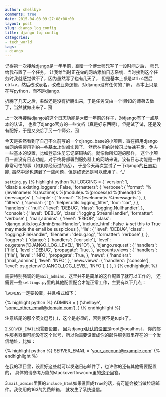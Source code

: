 ```yaml
---
author: shellbye
comments: true
date: 2015-04-08 09:27:08+00:00
layout: post
slug: django_log_config
title: django log config
categories:
- tech_world
tags:
- django
---
```


记得第一次接触[django](https://www.djangoproject.com/)是一年半前，跟着一个博士师兄写了一段时间之后，
师兄给我布置了一个任务，
让我给当时正在做的网站添加日志系统，当时接到这个任务时我就感觉做不了，因为虽然写了也有几天了，
但是基本上都是ctrl+c然后ctrl+v，然后改改表名，改改业务逻辑，对django没有任何的了解，
基本上只是在写python，而不是django.

折腾了几天之后，果然还是没有折腾出来，于是任务交由一个很NB的师弟去做了，当然就做出来了...囧

上一次再接触django的这个日志功能是大概一年前的样子，对django有了一点基本的认识，
也看了django官方的一些文档（真是好东西啊），但是试了试，还是没有配好，于是又交给了另一个师弟，囧

今天是突然看到了自己不久前写的一个django_base的小项目，旨在把用django做网站需要用到的一些基本功能都实现了，
然后在用的时候可以快速开发，免去一些基本的设置，比如登录注册忘记密码啥的。就像你所知道的那样，
这个小项目一直没有日志功能，对于终将部署到服务器上的网站来说，没有日志功能是一件非常可怕的事（如果你经历过的话），
于是今天再次尝试了一下django的[日志功能](https://docs.djangoproject.com/en/1.7/topics/logging/), 
虽然中途也遇到了一些问题，但是终究还是可以使用了，^_^

```setting.py```
{% highlight python %}
LOGGING = {
    'version': 1,
    'disable_existing_loggers': False,
    'formatters': {
        'verbose': {
            'format': '%(levelname)s %(asctime)s %(module)s %(process)d %(thread)d %(message)s'
        },
        'simple': {
            'format': '%(levelname)s %(message)s'
        },
    },
    'filters': {
        'special': {
            '()': 'helper.utils.logging_filter',
            'foo': 'bar',
        }
    },
    'handlers': {
        'null': {
            'level': 'DEBUG',
            'class': 'logging.NullHandler',
        },
        'console': {
            'level': 'DEBUG',
            'class': 'logging.StreamHandler',
            'formatter': 'verbose'
        },
        'mail_admins': {
            'level': 'ERROR',
            'class': 'django.utils.log.AdminEmailHandler',
            'include_html': False, # set this to True may made the email be suspicious
        },
        'file': {
            'level': 'DEBUG',
            'class': 'logging.FileHandler',
            'filename': 'debug.log',
            'formatter': 'verbose'
        },
    },
    'loggers': {
        'django': {
            'handlers': ['console'],
            'level': os.getenv('DJANGO_LOG_LEVEL', 'INFO'),
        },
        'django.request': {
            'handlers': ['file'],
            'level': 'DEBUG',
            'propagate': True,
        },
        'accounts.views': {
            'handlers': ['file'],
            'level': 'INFO',
            'propagate': True,
        },
        'news': {
            'handlers': ['mail_admins'],
            'level': 'INFO',
        },
        'news.views': {
            'handlers': ['console'],
            'level': os.getenv('DJANGO_LOG_LEVEL', 'INFO'),
        }
    },
}
{% endhighlight %}

需要特别强调的是```mail_admins```，这里并不是简单的这样配置了就可以工作的，
还需要一些```settings.py```里的其他配置配合才能正常工作，主要有以下几点：

1.```ADMINS```一定要设置，并且格式如下：

{% highlight python %}
ADMINS = (
    ('shellbye', 'some_other_email@domain.com'),
)
{% endhighlight %}
    
注意结尾的那个英文逗号( ,)，这个是必须的，否则就不是tuple了。

2.```SERVER_EMAIL```也需要设置，
因为django[默认的设置](https://docs.djangoproject.com/en/1.7/ref/settings/#server-email)是root@localhost，
你的邮件服务器很可能没有这个账号，所以你需要设置成你的邮件服务器里存在的一个发信地址，比如：

{% highlight python %}
SERVER_EMAIL = 'your_account@example.com'
{% endhighlight %}

在我的项目里，设置好这些就可以发送日志邮件了，也许你的还有其他需要配置的，
具体的请参考万能的stackoverflow.com里的[这个](http://stackoverflow.com/questions/1414130/django-not-sending-emails-to-admins)回答。

3.```mail_admins```里面的```include_html```如果设置成```True```的话，有可能会被当做垃圾邮件。我使用的163的免费邮箱，
就发生了系统退信。